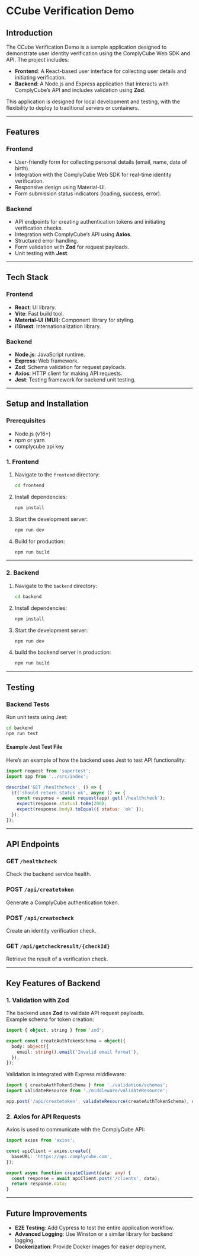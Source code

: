 # **CCube Verification Demo**

## **Introduction**
The CCube Verification Demo is a sample application designed to demonstrate user identity verification using the ComplyCube Web SDK and API. The project includes:
- **Frontend**: A React-based user interface for collecting user details and initiating verification.
- **Backend**: A Node.js and Express application that interacts with ComplyCube’s API and includes validation using **Zod**.

This application is designed for local development and testing, with the flexibility to deploy to traditional servers or containers.

---

## **Features**

### **Frontend**
- User-friendly form for collecting personal details (email, name, date of birth).
- Integration with the ComplyCube Web SDK for real-time identity verification.
- Responsive design using Material-UI.
- Form submission status indicators (loading, success, error).

### **Backend**
- API endpoints for creating authentication tokens and initiating verification checks.
- Integration with ComplyCube’s API using **Axios**.
- Structured error handling.
- Form validation with **Zod** for request payloads.
- Unit testing with **Jest**.

---

## **Tech Stack**

### **Frontend**
- **React**: UI library.
- **Vite**: Fast build tool.
- **Material-UI (MUI)**: Component library for styling.
- **i18next**: Internationalization library.

### **Backend**
- **Node.js**: JavaScript runtime.
- **Express**: Web framework.
- **Zod**: Schema validation for request payloads.
- **Axios**: HTTP client for making API requests.
- **Jest**: Testing framework for backend unit testing.

---


## **Setup and Installation**

### **Prerequisites**
- Node.js (v16+)
- npm or yarn
- complycube api key

### **1. Frontend**

1. Navigate to the `frontend` directory:
   ```bash
   cd frontend
   ```

2. Install dependencies:
   ```bash
   npm install
   ```

3. Start the development server:
   ```bash
   npm run dev
   ```

4. Build for production:
   ```bash
   npm run build
   ```

---

### **2. Backend**

1. Navigate to the `backend` directory:
   ```bash
   cd backend
   ```

2. Install dependencies:
   ```bash
   npm install
   ```

3. Start the development server:
   ```bash
   npm run dev
   ```

4. build the backend server in production:
   ```bash
   npm run build
   ```

---

## **Testing**

### **Backend Tests**
Run unit tests using Jest:
```bash
cd backend
npm run test
```

#### Example Jest Test File
Here’s an example of how the backend uses Jest to test API functionality:

```javascript
import request from 'supertest';
import app from '../src/index';

describe('GET /healthcheck', () => {
  it('should return status ok', async () => {
    const response = await request(app).get('/healthcheck');
    expect(response.status).toBe(200);
    expect(response.body).toEqual({ status: 'ok' });
  });
});
```

---

## **API Endpoints**

### **GET `/healthcheck`**
Check the backend service health.

### **POST `/api/createtoken`**
Generate a ComplyCube authentication token.

### **POST `/api/createcheck`**
Create an identity verification check.

### **GET `/api/getcheckresult/{checkId}`**
Retrieve the result of a verification check.

---

## **Key Features of Backend**

### **1. Validation with Zod**
The backend uses **Zod** to validate API request payloads.  
Example schema for token creation:
```typescript
import { object, string } from 'zod';

export const createAuthTokenSchema = object({
  body: object({
    email: string().email('Invalid email format'),
  }),
});
```

Validation is integrated with Express middleware:
```typescript
import { createAuthTokenSchema } from './validation/schemas';
import validateResource from './middleware/validateResource';

app.post('/api/createtoken', validateResource(createAuthTokenSchema), createAuthTokenHandler);
```

### **2. Axios for API Requests**
Axios is used to communicate with the ComplyCube API:
```typescript
import axios from 'axios';

const apiClient = axios.create({
  baseURL: 'https://api.complycube.com',
});

export async function createClient(data: any) {
  const response = await apiClient.post('/clients', data);
  return response.data;
}
```

---

## **Future Improvements**
- **E2E Testing**: Add Cypress to test the entire application workflow.
- **Advanced Logging**: Use Winston or a similar library for backend logging.
- **Dockerization**: Provide Docker images for easier deployment.

